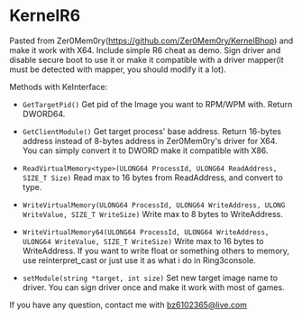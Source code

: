 # KernelR6
Pasted from Zer0Mem0ry(https://github.com/Zer0Mem0ry/KernelBhop) and make it work with X64. Include simple R6 cheat as demo.
Sign driver and disable secure boot to use it or make it compatible with a driver mapper(it must be detected with mapper, you should modify it a lot).

Methods with KeInterface:

* `GetTargetPid()`
Get pid of the Image you want to RPM/WPM with. Return DWORD64.

* `GetClientModule()`
Get target process' base address. Return 16-bytes address instead of 8-bytes address in Zer0Mem0ry's driver for X64. You can simply convert it to DWORD make it compatible with X86.

* `ReadVirtualMemory<type>(ULONG64 ProcessId, ULONG64 ReadAddress, SIZE_T Size)`
Read max to 16 bytes from ReadAddress, and convert to type.

* `WriteVirtualMemory(ULONG64 ProcessId, ULONG64 WriteAddress, ULONG WriteValue, SIZE_T WriteSize)`
Write max to 8 bytes to WriteAddress.

* `WriteVirtualMemory64(ULONG64 ProcessId, ULONG64 WriteAddress, ULONG64 WriteValue, SIZE_T WriteSize)`
Write max to 16 bytes to WriteAddress. If you want to write float or something others to memory, use reinterpret_cast or just use it as what i do in Ring3console.

* `setModule(string *target, int size)`
Set new target image name to driver. You can sign driver once and make it work with most of games.

If you have any question, contact me with bz6102365@live.com
